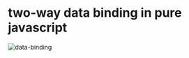 # two-way data binding in pure javascript

![data-binding](https://user-images.githubusercontent.com/16213088/55864502-4c46d800-5b85-11e9-967a-71a6464901aa.gif)

